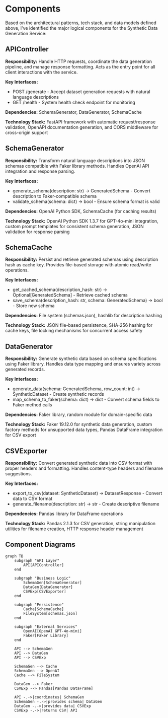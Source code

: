 # Components

Based on the architectural patterns, tech stack, and data models defined above, I've identified the major logical components for the Synthetic Data Generation Service:

## APIController

**Responsibility:** Handle HTTP requests, coordinate the data generation pipeline, and manage response formatting. Acts as the entry point for all client interactions with the service.

**Key Interfaces:**
- POST /generate - Accept dataset generation requests with natural language descriptions
- GET /health - System health check endpoint for monitoring

**Dependencies:** SchemaGenerator, DataGenerator, SchemaCache

**Technology Stack:** FastAPI framework with automatic request/response validation, OpenAPI documentation generation, and CORS middleware for cross-origin support

## SchemaGenerator

**Responsibility:** Transform natural language descriptions into JSON schemas compatible with Faker library methods. Handles OpenAI API integration and response parsing.

**Key Interfaces:**
- generate_schema(description: str) -> GeneratedSchema - Convert description to Faker-compatible schema
- validate_schema(schema: dict) -> bool - Ensure schema format is valid

**Dependencies:** OpenAI Python SDK, SchemaCache (for caching results)

**Technology Stack:** OpenAI Python SDK 1.3.7 for GPT-4o-mini integration, custom prompt templates for consistent schema generation, JSON validation for response parsing

## SchemaCache

**Responsibility:** Persist and retrieve generated schemas using description hash as cache key. Provides file-based storage with atomic read/write operations.

**Key Interfaces:**
- get_cached_schema(description_hash: str) -> Optional[GeneratedSchema] - Retrieve cached schema
- save_schema(description_hash: str, schema: GeneratedSchema) -> bool - Store new schema

**Dependencies:** File system (schemas.json), hashlib for description hashing

**Technology Stack:** JSON file-based persistence, SHA-256 hashing for cache keys, file locking mechanisms for concurrent access safety

## DataGenerator

**Responsibility:** Generate synthetic data based on schema specifications using Faker library. Handles data type mapping and ensures variety across generated records.

**Key Interfaces:**
- generate_data(schema: GeneratedSchema, row_count: int) -> SyntheticDataset - Create synthetic records
- map_schema_to_faker(schema: dict) -> dict - Convert schema fields to Faker method calls

**Dependencies:** Faker library, random module for domain-specific data

**Technology Stack:** Faker 19.12.0 for synthetic data generation, custom factory methods for unsupported data types, Pandas DataFrame integration for CSV export

## CSVExporter

**Responsibility:** Convert generated synthetic data into CSV format with proper headers and formatting. Handles content-type headers and filename suggestions.

**Key Interfaces:**
- export_to_csv(dataset: SyntheticDataset) -> DatasetResponse - Convert data to CSV format
- generate_filename(description: str) -> str - Create descriptive filename

**Dependencies:** Pandas library for DataFrame operations

**Technology Stack:** Pandas 2.1.3 for CSV generation, string manipulation utilities for filename creation, HTTP response header management

## Component Diagrams

```mermaid
graph TB
    subgraph "API Layer"
        API[APIController]
    end
    
    subgraph "Business Logic"
        SchemaGen[SchemaGenerator]
        DataGen[DataGenerator]
        CSVExp[CSVExporter]
    end
    
    subgraph "Persistence"
        Cache[SchemaCache]
        FileSystem[schemas.json]
    end
    
    subgraph "External Services"
        OpenAI[OpenAI GPT-4o-mini]
        Faker[Faker Library]
    end
    
    API --> SchemaGen
    API --> DataGen
    API --> CSVExp
    
    SchemaGen --> Cache
    SchemaGen --> OpenAI
    Cache --> FileSystem
    
    DataGen --> Faker
    CSVExp --> Pandas[Pandas DataFrame]
    
    API -.->|coordinates| SchemaGen
    SchemaGen -.->|provides schema| DataGen
    DataGen -.->|provides data| CSVExp
    CSVExp -.->|returns CSV| API
```
